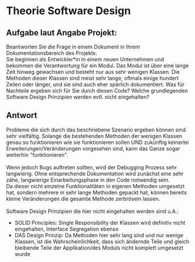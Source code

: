 # Theorie Software Design

## Aufgabe laut Angabe Projekt:

<p>Beantworten Sie die Frage in einem Dokument in Ihrem Dokumentationsbereich des Projekts. <br>
Sie beginnen als Entwickler*in in einem neuen Unternehmen und bekommen die Verantwortung für ein Modul. Das Modul ist über eine lange Zeit hinweg gewachsen und besteht nur aus sehr wenigen Klassen. Die Methoden dieser Klassen sind meist sehr lange, oftmals einige hundert Zeilen oder länger, und sie sind auch eher spärlich dokumentiert. Was für Nachteile ergeben sich für Sie durch diesen Code? Welche grundlegenden Software Design Prinzipien werden evtl. nicht eingehalten? </p>

## Antwort

<p>Probleme die sich durch das beschriebene Szenario ergeben können sind sehr vielfältig. Solange die bestehenden Methoden der wenigen Klassen genau so funktionieren wie sie funktionieren sollen UND zukünftig keinerlei Erweiterungen/Veränderungen vorgesehen sind, kann das Ganze sogar weiterhin "funktionieren". <br>
<br>
Wenn jedoch Bugs auftreten sollten, wird der Debugging Prozess sehr langwierig. Ohne entsprechende Dokumentation wird zunächst eine sehr zähe, langwierige Einarbeitungsphase in den Code notwendig sein. <br>
Da dieser nicht einzelne Funktionalitäten in eigenen Methoden umgesetzt hat, sondern mehrere in sehr lange Methoden gepackt hat, können bereits kleine Veränderungen die gesamte Methode zerbröseln lassen.
<br>
<br>
Software Design Prinzipien die hier nicht eingehalten werden sind u.A.:
  <ul>
    <li>
      SOLID Principles: Single Responsibility der Klassen wird definitiv nicht eingehalten, Interface Segregation ebenso
    </li>
    <li>DAS Design Prinzip: Da Methoden hier sehr lang sind und nur wenige Klassen, ist die Wahrscheinlichkeit, dass sich ändernde Teile und gleich bleibende Teile der Applikation/des Moduls nicht komplett umgesetzt wurde </li>
  </ul>
</p>
